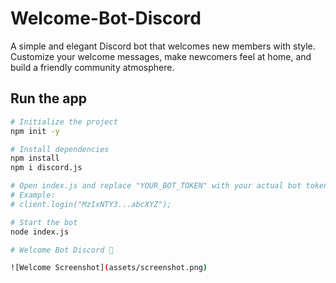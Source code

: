 # Welcome-Bot-Discord
A simple and elegant Discord bot that welcomes new members with style. Customize your welcome messages, make newcomers feel at home, and build a friendly community atmosphere.


## Run the app
```bash
# Initialize the project
npm init -y

# Install dependencies
npm install
npm i discord.js

# Open index.js and replace "YOUR_BOT_TOKEN" with your actual bot token
# Example:
# client.login("MzIxNTY3...abcXYZ");

# Start the bot
node index.js

# Welcome Bot Discord 👋

![Welcome Screenshot](assets/screenshot.png)

